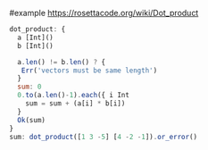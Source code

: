 #example
https://rosettacode.org/wiki/Dot_product

```js
dot_product: {
  a [Int]()
  b [Int]()

  a.len() != b.len() ? {
   Err('vectors must be same length')
  }
  sum: 0
  0.to(a.len()-1).each({ i Int
    sum = sum + (a[i] * b[i])
  }
  Ok(sum)
}
sum: dot_product([1 3 -5] [4 -2 -1]).or_error()



```

